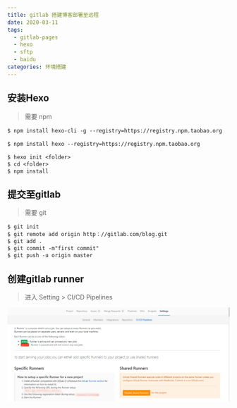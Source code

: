 ```yaml
---
title: gitlab 搭建博客部署至远程
date: 2020-03-11
tags: 
  - gitlab-pages 
  - hexo 
  - sftp 
  - baidu
categories: 环境搭建
---
```


## 安装Hexo
> 需要 npm
```
$ npm install hexo-cli -g --registry=https://registry.npm.taobao.org
```

```
$ npm install hexo --registry=https://registry.npm.taobao.org
```

```
$ hexo init <folder>
$ cd <folder>
$ npm install
```
## 提交至gitlab
> 需要 git
```
$ git init 
$ git remote add origin http：//gitlab.com/blog.git
$ git add .
$ git commit -m"first commit"
$ git push -u origin master
```
## 创建gitlab runner
> 进入 Setting > CI/CD Pipelines

![](resources/gitlabSetting.png)


